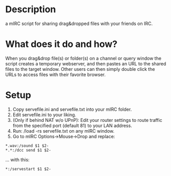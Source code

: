 
# Description
a mIRC script for sharing drag&dropped files with your friends on IRC.

# What does it do and how?

When you drag&drop file(s) or folder(s) on a channel or query window the script creates a temporary webserver, and then pastes an URL to the shared files to the target window. Other users can then simply double click the URLs to access files with their favorite browser.

# Setup
1. Copy servefile.ini and servefile.txt into your mIRC folder.
2. Edit servefile.ini to your liking.
3. (Only if behind NAT w/o UPnP): Edit your router settings to route traffic from the specified port (default 81) to your LAN address.
4. Run: /load -rs servefile.txt on any mIRC window.
5. Go to mIRC Options->Mouse->Drop and replace:

```
*.wav:/sound $1 $2-
*.*:/dcc send $1 $2-
```
... with this:
```
*:/servestart $1 $2-
```

